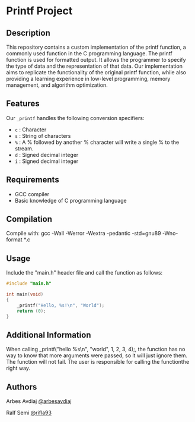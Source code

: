 # Printf Project

## Description

This repository contains a custom implementation of the printf function, a commonly used function in the C programming language. The printf function is used for formatted output. It allows the programmer to specify the type of data and the representation of that data. Our implementation aims to replicate the functionality of the original printf function, while also providing a learning experience in low-level programming, memory management, and algorithm optimization.

## Features

Our `_printf` handles the following conversion specifiers:

- `c` : Character
- `s` : String of characters
- `%` : A % followed by another % character will write a single % to the stream.
- `d` : Signed decimal integer
- `i` : Signed decimal integer

## Requirements

- GCC compiler
- Basic knowledge of C programming language

## Compilation

Compile with: gcc -Wall -Werror -Wextra -pedantic -std=gnu89 -Wno-format *.c


## Usage

Include the "main.h" header file and call the function as follows:
```c
#include "main.h"

int main(void)
{
    _printf("Hello, %s!\n", "World");
    return (0);
}
```
## Additional Information

When calling _printf("hello %s\n", "world", 1, 2, 3, 4);, the function has no way to know that more arguments were passed, so it will just ignore them. The function will not fail. The user is responsible for calling the functionthe right way.


## Authors

Arbes Avdiaj 
[@arbesavdiaj](https://github.com/arbesavdiaj)

Ralf Semi
[@rifla93](https://github.com/rifla93)
